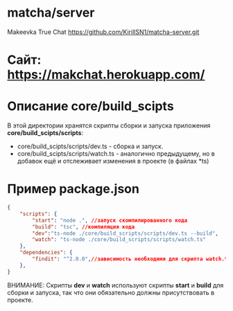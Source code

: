 # matcha/server
Makeevka True Chat
https://github.com/KirillSN1/matcha-server.git
# Сайт: https://makchat.herokuapp.com/


# Описание core/build_scipts
В этой директории хранятся скрипты сборки и запуска приложения
<br>
    <b>core/build_scipts/scripts</b>:
<br>
<ul>
    <li>core/build_scipts/scripts/dev.ts - сборка и запуск.</li>
    <li>core/build_scipts/scripts/watch.ts - аналогично предыдущему, но в добавок ещё и отслеживает изменения в проекте (в файлах *ts)</li>
</ul>

# Пример package.json
```json
{
    "scripts": {
        "start": "node .", //запуск скомпилированного кода
        "build": "tsc", //компиляция кода
        "dev":"ts-node ./core/build_scripts/scripts/dev.ts --build",
        "watch": "ts-node ./core/build_scripts/scripts/watch.ts"
    },
    "dependencies": {
        "findit": "^2.0.0",//зависимость необходимя для скрипта watch.ts
    },
}
```
ВНИМАНИЕ: Скрипты <b>dev</b> и <b>watch</b> используют скрипты <b>start</b> и <b>build</b> для сборки и запуска, так что они обязательно должны присутствовать в проекте.